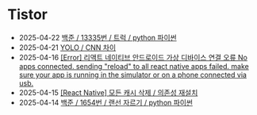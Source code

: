 # Tistor<!-- RECENT POST START -->

- 2025-04-22 [백준 / 13335번 / 트럭 / python 파이썬](https://seulow-down.tistory.com/349)
- 2025-04-21 [YOLO / CNN 차이](https://seulow-down.tistory.com/348)
- 2025-04-16 [[Error] 리액트 네이티브 안드로이드 가상 디바이스 연결 오류  No apps connected. sending &quot;reload&quot; to all react native apps failed. make sure your app is running in the simulator or on a phone connected via usb.](https://seulow-down.tistory.com/347)
- 2025-04-15 [[React Native] 모든 캐시 삭제 / 의존성 재설치](https://seulow-down.tistory.com/346)
- 2025-04-14 [백준 / 1654번 / 랜선 자르기 / python 파이썬](https://seulow-down.tistory.com/345)

<!-- RECENT POST END -->